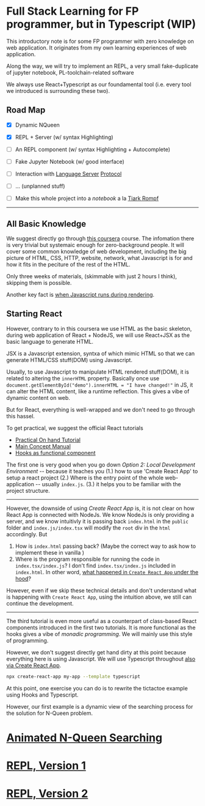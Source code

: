 # Full Stack Learning for FP programmer, but in Typescript (WIP)
This introductory note is for some FP programmer with zero knowledge on web application. It originates from my own learning experiences of web application. 

Along the way, we will try to implement an REPL, a very small fake-duplicate of jupyter notebook, PL-toolchain-related software

We always use React+Typescript as our foundamental tool (i.e. every tool we introduced is surrounding these two).

## Road Map

- [x] Dynamic NQueen
- [x] REPL + Server (w/ syntax Highlighting)
- [ ] An REPL component (w/ syntax Highlighting + Autocomplete)
- [ ] Fake Jupyter Notebook (w/ good interface)
- [ ] Interaction with [Language Server](https://microsoft.github.io/language-server-protocol/) [Protocol](https://medium.com/ballerina-techblog/practical-guide-for-the-language-server-protocol-3091a122b750)
- [ ] ... (unplanned stuff)
- [ ] Make this whole project into a *notebook* a la [Tiark Rompf](https://tiarkrompf.github.io/notes/)


*** 
## All Basic Knowledge
We suggest directly go through [this coursera](https://www.coursera.org/learn/introduction-to-front-end-development) course. The infomation there is very trivial but systemaic enough for
zero-background people. It will cover some common knowledge of web development, including the big picture of HTML, CSS, HTTP, website, network, what Javascript is for and how it fits in the peciture of the rest of the HTML.

Only three weeks of materials, (skimmable with just 2 hours I think), skipping them is possible.

Another key fact is [when Javascript runs during rendering](https://stackoverflow.com/questions/1795438/load-and-execution-sequence-of-a-web-page).

## Starting React


However, contrary to in this coursera we use HTML as the basic skeleton, during web application of React + NodeJS, 
we will use React+JSX as the basic language to generate HTML.

JSX is a Javascript extension, syntxa of which mimic HTML so that we can generate HTML/CSS stuff(DOM) using Javascript. 

Usually, to use Javascript to manipulate HTML rendered stuff(DOM), it is related to altering the `innerHTML` property. Basically once use `document.getElementById("demo").innerHTML = "I have changed!"` in JS, it can alter the HTML content, like a runtime reflection. This gives a vibe of dynamic content on web.

But for React, everything is well-wrapped and we don't need to go through this hassel.

To get practical, we suggest the official React tutorials
* [Practical On hand Tutorial](https://reactjs.org/tutorial/tutorial.html)
* [Main Concept Manual](https://reactjs.org/docs/hello-world.html)
* [Hooks as functional component](https://reactjs.org/docs/hooks-intro.html)


The first one is very good when you go down *Option 2: Local Development Environment* -- because it teaches you (1.) how to use 'Create React App' to setup a react project (2.) Where is the entry point of the whole web-application -- usually `index.js`. (3.) it helps you to be familiar with the project structure.

***

However, the downside of using *Create React App* is, it is not clear on how React App is connected with NodeJs. We know NodeJs is only providing a server, and we know intuitivly it is passing back `index.html` in the `public` folder and `index.js/index.tsx` will modify the `root` div in the `html` accordingly. But
1. How is `index.html` passing back? (Maybe the correct way to ask how to implement these in vanilla )
2. Where is the program responsible for running the code in `index.tsx/index.js`? I don't find `index.tsx/index.js` included in `index.html`. In other word, [what happened in `Create React App` under the hood](https://www.freecodecamp.org/news/create-react-app-npm-scripts-explained/)?

However, even if we skip these technical details and don't understand what is happening with `Create React App`, using the intuition above, we still can continue the development.

***

The third tutorial is even more useful as a counterpart of class-based React components introduced in the first two tutorials. It is more functional as the hooks gives a vibe of *monadic programming*. We will mainly use this style of programming.



However, we don't suggest directly get hand dirty at this point because everything here is using Javascript. We will use Typescript throughout [also via Create React App](https://create-react-app.dev/docs/adding-typescript/).

```bash
npx create-react-app my-app --template typescript
```

At this point, one exercise you can do is to rewrite the tictactoe example using Hooks and Typescript.

However, our first example is a dynamic view of the searching process for the solution for N-Queen problem.

# [Animated N-Queen Searching](nqueen/nqueen2)


# [REPL, Version 1](repl/repl1) 

# [REPL, Version 2](repl/repl2)